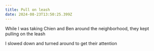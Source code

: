 ```yaml
---
title: Pull on leash
date: 2024-08-23T13:50:25.399Z
---
```


While I was taking Chien and Ben around the neighborhood, they kept pulling on the leash

I slowed down and turned around to get their attention
